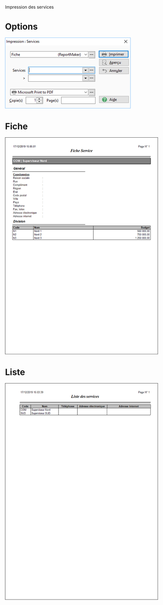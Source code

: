




Impression des services




# Options


![](../../assets/images/Services/3/Filtres.png)


# Fiche


![](../../assets/images/Services/3/Fiche.png)


# Liste


![](../../assets/images/Services/3/Liste.png)


